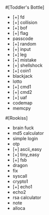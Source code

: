 #[Toddler's Bottle]

* [+] fd
* [+] collision
* [+] bof
* [+] flag
* passcode
* [+] random
* [+] input
* [+] leg
* [+] mistake
* [+] shellshock
* [+] coin1
* blackjack
* lotto
* [+] cmd1
* [+] cmd2
* [+] uaf
* codemap
* memcpy

#[Rookiss]

* brain fuck
* md5 calculator
* simple login
* otp
* [+] ascii_easy
* [+] tiny_easy
* [+] fsb
* dragon
* fix
* syscall
* crypto1
* [+] echo1
* echo2
* rsa calculator
* note
* alloca





